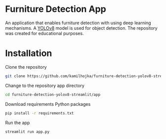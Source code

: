 # Furniture Detection App

An application that enables furniture detection with using deep learning mechanisms. A [YOLOv8](https://docs.ultralytics.com) model is used for object detection. The repository was created for educational purposes.

# Installation

Clone the repository

```sh
git clone https://github.com/kamilhojka/furniture-detection-yolov8-streamlit.git
```

Change to the repository app directory

```sh
cd furniture-detection-yolov8-streamlit/app
```

Download requirements Python packages
```sh
pip install -r requirements.txt
```

Run the app
```sh
streamlit run app.py
```